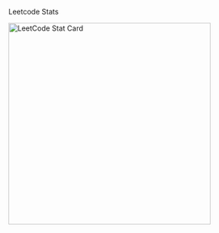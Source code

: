Leetcode Stats

<a href="https://github.com/KnlnKS/leetcode-stats">
  <img alt="LeetCode Stat Card" src="https://leetcode-stats-six.vercel.app/?username=EgorGor&theme=dark" width="400"/>
</a>
